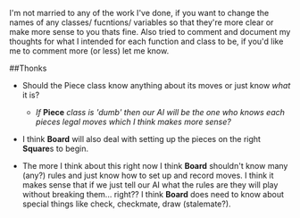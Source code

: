 I'm not married to any of the work I've done, if you want to change the names of any classes/ fucntions/ variables so that they're more clear or make more sense to you thats fine. Also tried to comment and document my thoughts for what I intended for each function and class to be, if you'd like me to comment more (or less) let me know.


##Thonks


- Should the Piece class know anything about its moves or just know *what* it is?
    - *If* **Piece** *class is 'dumb' then our AI will be the one who knows each pieces legal moves which I think makes more sense?*
    
- I think **Board** will also deal with setting up the pieces on the right **Square**s to begin. 
- The more I think about this right now I think **Board** shouldn't know many (any?) rules and just know how to set up and record moves. I think it makes sense that if we just tell our AI what the rules are they will play without breaking them... right?? I think **Board** does need to know about special things like check, checkmate, draw (stalemate?).
